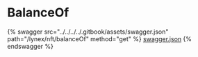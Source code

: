 # BalanceOf

{% swagger src="../../../../.gitbook/assets/swagger.json" path="/lynex/nft/balanceOf" method="get" %}
[swagger.json](../../../../.gitbook/assets/swagger.json)
{% endswagger %}
